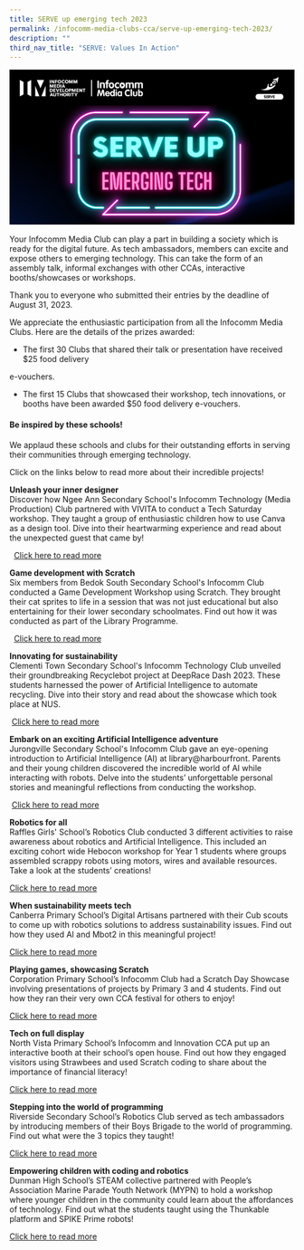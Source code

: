 ```yaml
---
title: SERVE up emerging tech 2023
permalink: /infocomm-media-clubs-cca/serve-up-emerging-tech-2023/
description: ""
third_nav_title: "SERVE: Values In Action"
---
```

![](/images/serve%20up%20website.png)

Your Infocomm Media Club can play a part in building a society which is ready for the digital future. As tech ambassadors, members can excite and expose others to emerging technology. This can take the form of an assembly talk, informal exchanges with other CCAs, interactive booths/showcases or workshops.

Thank you to everyone who submitted their entries by the deadline of August 31, 2023.

We appreciate the enthusiastic participation from all the Infocomm Media Clubs. Here are the details of the prizes awarded:

* The first 30 Clubs that shared their talk or presentation have received $25 food delivery

e-vouchers.

* The first 15 Clubs that showcased their workshop, tech innovations, or booths have been awarded $50 food delivery e-vouchers.<br>
#### Be inspired by these schools! 
We applaud these schools and clubs for their outstanding efforts in serving their communities through emerging technology.<br>

Click on the links below to read more about their incredible projects!
      
**Unleash your inner designer** <br>
Discover how Ngee Ann Secondary School's Infocomm Technology (Media Production) Club partnered with VIVITA to conduct a Tech Saturday workshop. They taught a group of enthusiastic children how to use Canva as a design tool. Dive into their heartwarming experience and read about the unexpected guest that came by!

&nbsp;  [Click here to read more](https://go.gov.sg/serve-up-emerging-tech-nass)


**Game development with Scratch**<br>
Six members from Bedok South Secondary School's Infocomm Club conducted a Game Development Workshop using Scratch. They brought their cat sprites to life in a session that was not just educational but also entertaining for their lower secondary schoolmates. Find out how it was conducted as part of the Library Programme.

&nbsp; [Click here to read more](https://go.gov.sg/serve-up-emerging-tech-bsss)

**Innovating for sustainability**<br>
Clementi Town Secondary School's Infocomm Technology Club unveiled their groundbreaking Recyclebot project at DeepRace Dash 2023. These students harnessed the power of Artificial Intelligence to automate recycling. Dive into their story and read about the showcase which took place at NUS.

&nbsp;[Click here to read more](https://go.gov.sg/serve-up-emerging-tech-ctss)

**Embark on an exciting Artificial Intelligence adventure**<br>
Jurongville Secondary School's Infocomm Club gave an eye-opening introduction to Artificial Intelligence (AI) at library@harbourfront. Parents and their young children discovered the incredible world of AI while interacting with robots. Delve into the students’ unforgettable personal stories and meaningful reflections from conducting the workshop.

&nbsp;[Click here to read more](https://go.gov.sg/serve-up-emerging-tech-jss)

**Robotics for all**<br>
Raffles Girls' School’s Robotics Club conducted 3 different activities to raise awareness about robotics and Artificial Intelligence. This included an exciting cohort wide Hebocon workshop for Year 1 students where groups assembled scrappy robots using motors, wires and available resources. Take a look at the students’ creations!&nbsp;

[Click here to read more](https://go.gov.sg/serve-up-emerging-tech-rgs)

**When sustainability meets tech** <br>
Canberra Primary School’s Digital Artisans partnered with their Cub scouts to come up with robotics solutions to address sustainability issues. Find out how they used AI and Mbot2 in this meaningful project!  
  
[Click here to read more](https://go.gov.sg/serveupcanberra) 
  
**Playing games, showcasing Scratch** <br>
Corporation Primary School’s Infocomm Club had a Scratch Day Showcase involving presentations of projects by Primary 3 and 4 students. Find out how they ran their very own CCA festival for others to enjoy!  
  
[Click here to read more](https://go.gov.sg/serveupcorporation)  
  
**Tech on full display**<br>
North Vista Primary School’s Infocomm and Innovation CCA put up an interactive booth at their school’s open house. Find out how they engaged visitors using Strawbees and used Scratch coding to share about the importance of financial literacy!  
  
[Click here to read more](https://go.gov.sg/serveupnorthvista)
  
**Stepping into the world of programming**  
Riverside Secondary School’s Robotics Club served as tech ambassadors by introducing members of their Boys Brigade to the world of programming. Find out what were the 3 topics they taught!  
  
[Click here to read more](https://go.gov.sg/serveupriverside) 
  
**Empowering children with coding and robotics**  
Dunman High School’s STEAM collective partnered with People’s Association Marine Parade Youth Network (MYPN) to hold a workshop where younger children in the community could learn about the affordances of technology. Find out what the students taught using the Thunkable platform and SPIKE Prime robots!  
  
[Click here to read more](https://go.gov.sg/serveupdunman)